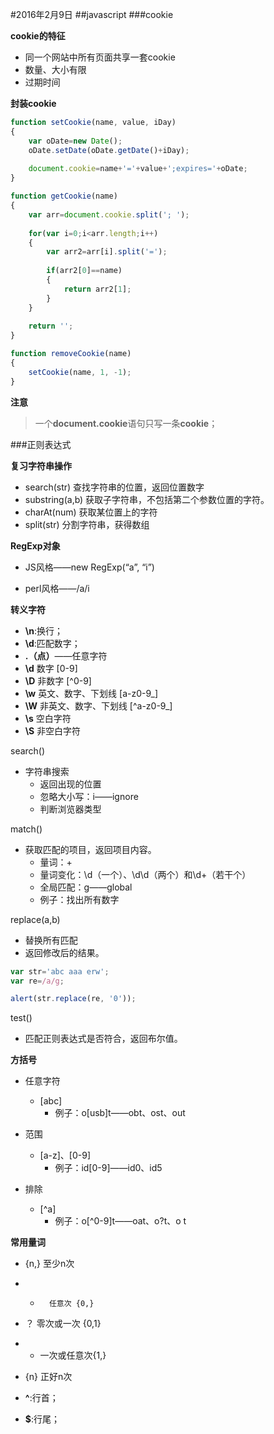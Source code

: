 #2016年2月9日
##javascript
###cookie

**cookie的特征**

 - 同一个网站中所有页面共享一套cookie
 - 数量、大小有限
 - 过期时间

**封装cookie**

```js 
function setCookie(name, value, iDay)
{
    var oDate=new Date();
    oDate.setDate(oDate.getDate()+iDay);
    
    document.cookie=name+'='+value+';expires='+oDate;
}

function getCookie(name)
{
    var arr=document.cookie.split('; ');
    
    for(var i=0;i<arr.length;i++)
    {
        var arr2=arr[i].split('=');
        
        if(arr2[0]==name)
        {
            return arr2[1];
        }
    }
    
    return '';
}

function removeCookie(name)
{
    setCookie(name, 1, -1);
}
```

**注意**

>一个**document.cookie**语句只写一条**cookie**；

###正则表达式

**复习字符串操作**

 - search(str)          查找字符串的位置，返回位置数字
 - substring(a,b)       获取子字符串，不包括第二个参数位置的字符。
 - charAt(num)          获取某位置上的字符
 - split(str)           分割字符串，获得数组

**RegExp对象**

 - JS风格——new RegExp(“a”, “i”)

 - perl风格——/a/i


**转义字符**

 - **\n**:换行；
 - **\d**:匹配数字；
 - **.（点）**——任意字符
 - **\d**  数字               [0-9]
 - **\D**  非数字             [^0-9]
 - **\w**  英文、数字、下划线 [a-z0-9_]
 - **\W**  非英文、数字、下划线 [^a-z0-9_]
 - **\s**  空白字符
 - **\S**  非空白字符



search()

 - 字符串搜索
     - 返回出现的位置
     - 忽略大小写：i——ignore
     - 判断浏览器类型


match()

 - 获取匹配的项目，返回项目内容。
     - 量词：+
     - 量词变化：\d（一个）、\d\d（两个）和\d+（若干个）
     - 全局匹配：g——global
     - 例子：找出所有数字

replace(a,b)

 - 替换所有匹配
 - 返回修改后的结果。

```javascript
var str='abc aaa erw';
var re=/a/g;

alert(str.replace(re, '0'));
```

test()

 - 匹配正则表达式是否符合，返回布尔值。

**方括号**

 - 任意字符
     - [abc]
         - 例子：o[usb]t——obt、ost、out

 - 范围
     - [a-z]、[0-9]
         - 例子：id[0-9]——id0、id5

 - 排除
     - [^a]
         - 例子：o[^0-9]t——oat、o?t、o t


**常用量词**

 - {n,}    至少n次
 - *       任意次 {0,}
 - ？   零次或一次   {0,1}
 - +   一次或任意次{1,}
 - {n} 正好n次


 - **^**:行首；
 - **$**:行尾；